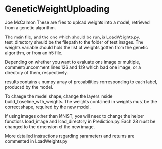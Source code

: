 # GeneticWeightUploading
Joe McCalmon
These are files to upload weights into a model, retrieved from a genetic algorithm.

The main file, and the one which should be run, is LoadWeights.py. test_directory should be the filepath to the folder of test images. The weights variable should hold the list of weights gotten from the genetic algorithm, or from an h5 file.

Depending on whether you want to evaluate one image or multiple, comment/uncomment lines 126 and 129 which load one image, or a directory of them, respectively.

results contains a numpy array of probabilities corresponding to each label, produced by the model.

To change the model shape, change the layers inside build_baseline_with_weights. The weights contained in weights must be the correct shape, required by the new model.

If using images other than MNIST, you will need to change the helper functions load_image and load_directory in Prediction.py. Each 28 must be changed to the dimension of the new image.

More detailed instructions regarding parameters and returns are commented in LoadWeights.py
